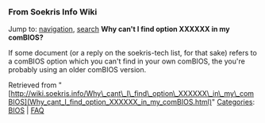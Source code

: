 
### From Soekris Info Wiki



Jump to: [navigation](Why_cant_I_find_option_XXXXXX_in_my_comBIOS.html#column-one), [search](Why_cant_I_find_option_XXXXXX_in_my_comBIOS.html#searchInput) 
**Why can't I find option XXXXXX in my comBIOS?**


If some document (or a reply on the soekris-tech list, for that sake) refers
to a comBIOS option which you can't find in your own comBIOS, the you're
probably using an older comBIOS version.





Retrieved from "[http://wiki.soekris.info/Why\_cant\_I\_find\_option\_XXXXXX\_in\_my\_comBIOS](Why_cant_I_find_option_XXXXXX_in_my_comBIOS.html)"
[Categories](https://web.archive.org/web/20180610231831/http://wiki.soekris.info/Special:Categories "Special:Categories"): [BIOS](https://web.archive.org/web/20180610231831/http://wiki.soekris.info/index.php?title=Category_BIOS&action=edit "Category_BIOS") | [FAQ](https://web.archive.org/web/20180610231831/http://wiki.soekris.info/Category_FAQ "Category_FAQ")

 


